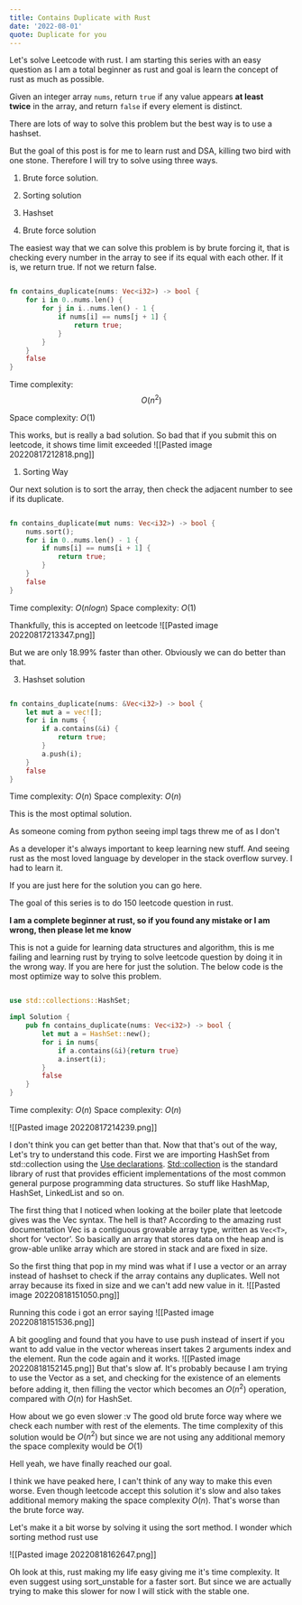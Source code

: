 ```yaml
---
title: Contains Duplicate with Rust
date: '2022-08-01'
quote: Duplicate for you
---
```

Let's solve Leetcode with rust.
I am starting this series with an easy question as I am a total beginner as rust and goal is learn the concept of rust as much as possible.

Given an integer array `nums`, return `true` if any value appears **at least twice** in the array, and return `false` if every element is distinct.

There are lots of way to solve this problem but the best way is to use a hashset.

But the goal of this post is for me to learn rust and DSA, killing two bird with one stone. Therefore I will try to solve using three ways.

1. Brute force solution.
2. Sorting solution
3. Hashset

1. Brute force solution

The easiest way that we can solve this problem is by brute forcing it, that is checking every number in the array to see if its equal with each other. If it is, we return true. If not we return false.

```rust 

fn contains_duplicate(nums: Vec<i32>) -> bool {
    for i in 0..nums.len() {
        for j in i..nums.len() - 1 {
            if nums[i] == nums[j + 1] {
                return true;
            }
        }
    }
    false
}

```

Time complexity: $$O(n^2)$$

Space complexity: $O(1)$

This works, but is really a bad solution.
So bad that if you submit this on leetcode, it shows time limit exceeded
![[Pasted image 20220817212818.png]]

1. Sorting Way

Our next solution is to sort the array, then check the adjacent number to see if its duplicate.

```rust

fn contains_duplicate(mut nums: Vec<i32>) -> bool {
    nums.sort();
    for i in 0..nums.len() - 1 {
        if nums[i] == nums[i + 1] {
            return true;
        }
    }
    false
}

```

Time complexity: $O(nlogn)$ 
Space complexity: $O(1)$

Thankfully, this is accepted on leetcode
![[Pasted image 20220817213347.png]]

But we are only 18.99% faster than other. Obviously we can do better than that. 

3. Hashset solution

```rust

fn contains_duplicate(nums: &Vec<i32>) -> bool {
    let mut a = vec![];
    for i in nums {
        if a.contains(&i) {
            return true;
        }
        a.push(i);
    }
    false
}
```
Time complexity: $O(n)$ 
Space complexity: $O(n)$


This is the most optimal solution. 
	
As someone coming from python seeing impl tags threw me of as I don't



As a developer it's always important to keep learning new stuff. And seeing rust as the most loved language by developer in the stack overflow survey. I had to learn it. 

If you are just here for the solution you can go here.

The goal of this series is to do 150 leetcode question in rust.


**I am a complete beginner at rust, so if you found any mistake or I am wrong, then please let me know**

This is not a guide for learning data structures and algorithm, this is me failing and learning rust by trying to solve leetcode question by doing it in the wrong way. If you are here for just the solution. The below code is the most optimize way to solve this problem. 

```rust

use std::collections::HashSet;

impl Solution {
    pub fn contains_duplicate(nums: Vec<i32>) -> bool {
        let mut a = HashSet::new();
        for i in nums{
            if a.contains(&i){return true}
            a.insert(i);
        }
        false
    }
}
```


Time complexity: $O(n)$ 
Space complexity: $O(n)$

![[Pasted image 20220817214239.png]]

I don't think you can get better than that.
Now that that's out of the way, Let's try to understand this code.
First we are importing HashSet from std::collection using the [Use declarations](https://doc.rust-lang.org/reference/items/use-declarations.html). [Std::collection](https://doc.rust-lang.org/std/collections/index.html) is the standard library of rust that provides efficient implementations of the most common general purpose programming data structures. So stuff like HashMap, HashSet, LinkedList and so on.

The first thing that I noticed when looking at the boiler plate that leetcode gives was the Vec<i32> syntax. 
The hell is that?
According to the amazing rust documentation Vec is a contiguous growable array type, written as `Vec<T>`, short for ‘vector’.  So basically an array that stores data on the heap and is grow-able unlike array which are stored in stack and are fixed in size. 

So the first thing that pop in my mind was what if I use a vector or an array instead of hashset to check if the array contains any duplicates. Well not array because its fixed in size and we can't add new value in it. 
![[Pasted image 20220818151050.png]]

Running this code i got an error saying
![[Pasted image 20220818151536.png]]

A bit googling and found that you have to use push instead of insert if you want to add value in the vector whereas insert takes 2 arguments index and the element. 
Run the code again and it works.
![[Pasted image 20220818152145.png]]
But that's slow af. 
It's probably because I am trying to use the Vector as a set, and checking for the existence of an elements  before adding it, then filling the vector which becomes an $O(n^2)$  operation, compared with $O(n)$ for HashSet.

How about we go even slower :v
The good old brute force way where we check each number with rest of the elements. The time complexity of this solution would be $O(n^2)$ but since we are not using any additional memory the space complexity would be $O(1)$  

Hell yeah, we have finally reached our goal.

I think we have peaked here, I can't think of any way to make this even worse. Even though leetcode accept this solution it's slow and also takes additional memory making the space complexity $O(n)$. That's worse than the brute force way.

Let's make it a bit worse by solving it using the sort method. I wonder which sorting method rust use

![[Pasted image 20220818162647.png]]

Oh look at this, rust making my life easy giving me it's time complexity. It even suggest using sort_unstable for a faster sort. But since we are actually trying to make this slower for now I will stick with the stable one.

